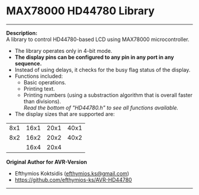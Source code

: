 # MAX78000 HD44780 Library  

---

**Description:**  
A library to control HD44780-based LCD using MAX78000 microcontroller.  
+ The library operates only in 4-bit mode.  
+ **The display pins can be configured to any pin in any port in any sequence.**  
+ Instead of using delays, it checks for the busy flag status of the display.
+ Functions included:  
  + Basic operations.  
  + Printing text.
  + Printing numbers (using a substraction algorithm that is overall faster than divisions).  
  _Read the bottom of "HD44780.h" to see all functions available._  
+ The display sizes that are supported are: 

| | | | |
|---|---|---|---|  
|8x1|16x1|20x1|40x1|  
|8x2|16x2|20x2|40x2|  
| |16x4|20x4| |    


**Original Author for AVR-Version**
+ Efthymios Koktsidis (efthymios.ks@gmail.com)
+ https://github.com/efthymios-ks/AVR-HD44780
		


---  

